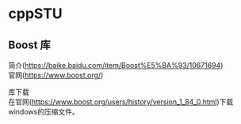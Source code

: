 # cppSTU


## Boost 库
简介(https://baike.baidu.com/item/Boost%E5%BA%93/10671694)  
官网(https://www.boost.org/)  

库下载  
在官网(https://www.boost.org/users/history/version_1_84_0.html)下载windows的压缩文件。    







